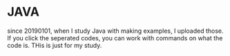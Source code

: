 # JAVA
since 20190101, when I study Java with making examples, I uploaded those.
If you click the seperated codes, you can work with commands on what the code is.
THis is just for my study.
